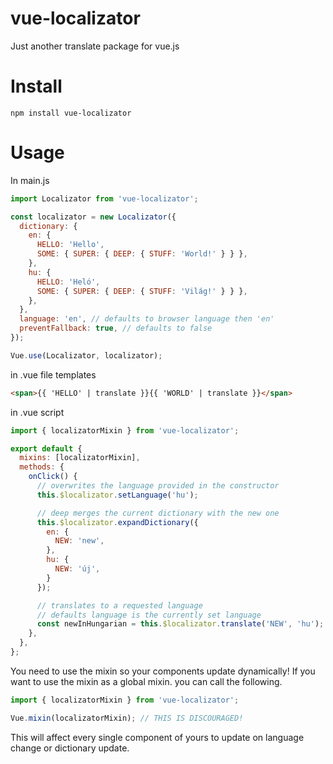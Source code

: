 # vue-localizator
Just another translate package for vue.js

# Install
```npm install vue-localizator```

# Usage
In main.js
```javascript
import Localizator from 'vue-localizator';

const localizator = new Localizator({
  dictionary: {
    en: {
      HELLO: 'Hello',
      SOME: { SUPER: { DEEP: { STUFF: 'World!' } } },
    },
    hu: {
      HELLO: 'Heló',
      SOME: { SUPER: { DEEP: { STUFF: 'Világ!' } } },
    },
  },
  language: 'en', // defaults to browser language then 'en'
  preventFallback: true, // defaults to false
});

Vue.use(Localizator, localizator);
```

in .vue file templates
```html
<span>{{ 'HELLO' | translate }}{{ 'WORLD' | translate }}</span>
```

in .vue script
```javascript
import { localizatorMixin } from 'vue-localizator';

export default {
  mixins: [localizatorMixin],
  methods: {
    onClick() {
      // overwrites the language provided in the constructor
      this.$localizator.setLanguage('hu');

      // deep merges the current dictionary with the new one
      this.$localizator.expandDictionary({
        en: {
          NEW: 'new',
        },
        hu: {
          NEW: 'új',
        }
      });

      // translates to a requested language
      // defaults language is the currently set language
      const newInHungarian = this.$localizator.translate('NEW', 'hu');
    },
  },
};
```
You need to use the mixin so your components update dynamically!
If you want to use the mixin as a global mixin. you can call the following.
```javascript
import { localizatorMixin } from 'vue-localizator';

Vue.mixin(localizatorMixin); // THIS IS DISCOURAGED!
```
This will affect every single component of yours to update on language change or dictionary update.

